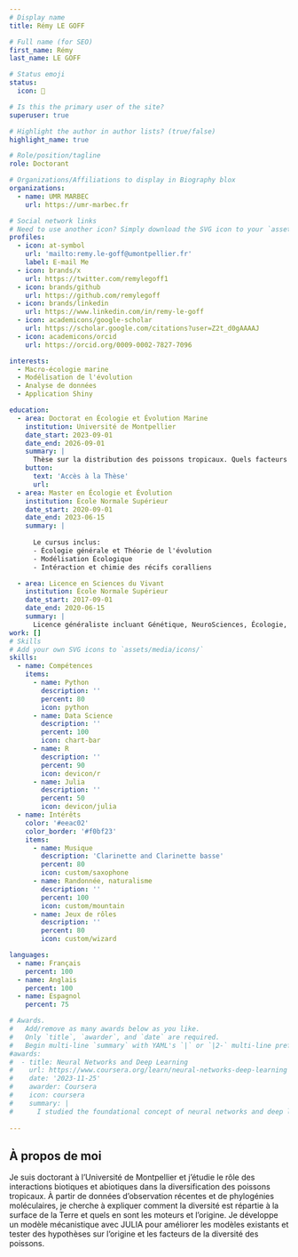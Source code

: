 ```yaml
---
# Display name
title: Rémy LE GOFF

# Full name (for SEO)
first_name: Rémy
last_name: LE GOFF

# Status emoji
status:
  icon: 🐠

# Is this the primary user of the site?
superuser: true

# Highlight the author in author lists? (true/false)
highlight_name: true

# Role/position/tagline
role: Doctorant

# Organizations/Affiliations to display in Biography blox
organizations:
  - name: UMR MARBEC 
    url: https://umr-marbec.fr

# Social network links
# Need to use another icon? Simply download the SVG icon to your `assets/media/icons/` folder.
profiles:
  - icon: at-symbol
    url: 'mailto:remy.le-goff@umontpellier.fr'
    label: E-mail Me
  - icon: brands/x
    url: https://twitter.com/remylegoff1
  - icon: brands/github
    url: https://github.com/remylegoff
  - icon: brands/linkedin
    url: https://www.linkedin.com/in/remy-le-goff
  - icon: academicons/google-scholar
    url: https://scholar.google.com/citations?user=Z2t_d0gAAAAJ
  - icon: academicons/orcid
    url: https://orcid.org/0009-0002-7827-7096

interests:
  - Macro-écologie marine
  - Modélisation de l'évolution
  - Analyse de données
  - Application Shiny

education:
  - area: Doctorat en Écologie et Évolution Marine
    institution: Université de Montpellier
    date_start: 2023-09-01
    date_end: 2026-09-01
    summary: |
      Thèse sur la distribution des poissons tropicaux. Quels facteurs façonnent les patrons spatiaux et temporels ? Supervision [Fabien LEPRIEUR](https://umr-marbec.fr/membre/fabien-leprieur/).
    button:
      text: 'Accès à la Thèse'
      url: 
  - area: Master en Écologie et Évolution
    institution: École Normale Supérieur
    date_start: 2020-09-01
    date_end: 2023-06-15
    summary: |
      
      Le cursus inclus:
      - Écologie générale et Théorie de l'évolution
      - Modélisation Écologique
      - Intéraction et chimie des récifs coralliens

  - area: Licence en Sciences du Vivant
    institution: École Normale Supérieur
    date_start: 2017-09-01
    date_end: 2020-06-15
    summary: |
      Licence généraliste incluant Génétique, NeuroSciences, Écologie, Évolution, Physiologie, Biologie Cellulaire
work: []
# Skills
# Add your own SVG icons to `assets/media/icons/`
skills:
  - name: Compétences
    items:
      - name: Python
        description: ''
        percent: 80
        icon: python
      - name: Data Science
        description: ''
        percent: 100
        icon: chart-bar
      - name: R
        description: ''
        percent: 90
        icon: devicon/r
      - name: Julia
        description: ''
        percent: 50
        icon: devicon/julia 
  - name: Intérêts
    color: '#eeac02'
    color_border: '#f0bf23'
    items:
      - name: Musique
        description: 'Clarinette and Clarinette basse'
        percent: 80
        icon: custom/saxophone
      - name: Randonnée, naturalisme
        description: ''
        percent: 100
        icon: custom/mountain
      - name: Jeux de rôles
        description: ''
        percent: 80
        icon: custom/wizard

languages:
  - name: Français
    percent: 100
  - name: Anglais
    percent: 100
  - name: Espagnol
    percent: 75

# Awards.
#   Add/remove as many awards below as you like.
#   Only `title`, `awarder`, and `date` are required.
#   Begin multi-line `summary` with YAML's `|` or `|2-` multi-line prefix and indent 2 spaces below.
#awards:
#  - title: Neural Networks and Deep Learning
#    url: https://www.coursera.org/learn/neural-networks-deep-learning
#    date: '2023-11-25'
#    awarder: Coursera
#    icon: coursera
#    summary: |
#      I studied the foundational concept of neural networks and deep learning. By the end, I was familiar with the significant technological trends driving the rise of deep learning; build, train, and apply fully connected deep neural networks; implement efficient (vectorized) neural networks; identify key parameters in a neural network’s architecture; and apply deep learning to your own applications.
  
---
```


## À propos de moi

Je suis doctorant à l’Université de Montpellier et j’étudie le rôle des interactions biotiques et abiotiques dans la diversification des poissons tropicaux. À partir de données d’observation récentes et de phylogénies moléculaires, je cherche à expliquer comment la diversité est répartie à la surface de la Terre et quels en sont les moteurs et l’origine. Je développe un modèle mécanistique avec JULIA pour améliorer les modèles existants et tester des hypothèses sur l’origine et les facteurs de la diversité des poissons.
